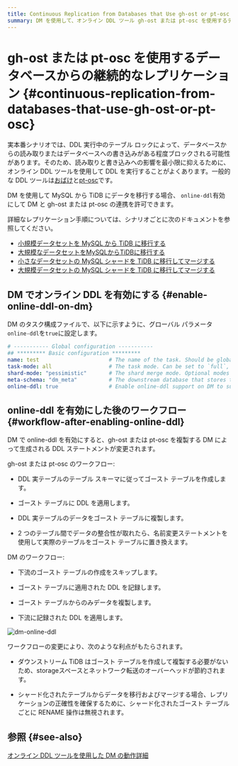 ```yaml
---
title: Continuous Replication from Databases that Use gh-ost or pt-osc
summary: DM を使用して、オンライン DDL ツール gh-ost または pt-osc を使用するデータベースから増分データを複製する方法を学びます。
---
```


# gh-ost または pt-osc を使用するデータベースからの継続的なレプリケーション {#continuous-replication-from-databases-that-use-gh-ost-or-pt-osc}

実本番シナリオでは、DDL 実行中のテーブル ロックによって、データベースからの読み取りまたはデータベースへの書き込みがある程度ブロックされる可能性があります。そのため、読み取りと書き込みへの影響を最小限に抑えるために、オンライン DDL ツールを使用して DDL を実行することがよくあります。一般的な DDL ツールは[おばけ](https://github.com/github/gh-ost)と[pt-osc](https://www.percona.com/doc/percona-toolkit/3.0/pt-online-schema-change.html)です。

DM を使用して MySQL から TiDB にデータを移行する場合、 `online-ddl`有効にして DM と gh-ost または pt-osc の連携を許可できます。

詳細なレプリケーション手順については、シナリオごとに次のドキュメントを参照してください。

-   [小規模データセットを MySQL から TiDB に移行する](/migrate-small-mysql-to-tidb.md)
-   [大規模なデータセットをMySQLからTiDBに移行する](/migrate-large-mysql-to-tidb.md)
-   [小さなデータセットの MySQL シャードを TiDB に移行してマージする](/migrate-small-mysql-shards-to-tidb.md)
-   [大規模データセットの MySQL シャードを TiDB に移行してマージする](/migrate-large-mysql-shards-to-tidb.md)

## DM でオンライン DDL を有効にする {#enable-online-ddl-on-dm}

DM のタスク構成ファイルで、以下に示すように、グローバル パラメータ`online-ddl`を`true`に設定します。

```yaml
# ----------- Global configuration -----------
## ********* Basic configuration *********
name: test                      # The name of the task. Should be globally unique.
task-mode: all                  # The task mode. Can be set to `full`, `incremental`, or `all`.
shard-mode: "pessimistic"       # The shard merge mode. Optional modes are `pessimistic` and `optimistic`. The `pessimistic` mode is used by default. After understanding the principles and restrictions of the "optimistic" mode, you can set it to the "optimistic" mode.
meta-schema: "dm_meta"          # The downstream database that stores the `meta` information.
online-ddl: true                # Enable online-ddl support on DM to support automatic processing of "gh-ost" and "pt-osc" for the upstream database.
```

## online-ddl を有効にした後のワークフロー {#workflow-after-enabling-online-ddl}

DM で online-ddl を有効にすると、gh-ost または pt-osc を複製する DM によって生成される DDL ステートメントが変更されます。

gh-ost または pt-osc のワークフロー:

-   DDL 実テーブルのテーブル スキーマに従ってゴースト テーブルを作成します。

-   ゴースト テーブルに DDL を適用します。

-   DDL 実テーブルのデータをゴースト テーブルに複製します。

-   2 つのテーブル間でデータの整合性が取れたら、名前変更ステートメントを使用して実際のテーブルをゴースト テーブルに置き換えます。

DM のワークフロー:

-   下流のゴースト テーブルの作成をスキップします。

-   ゴースト テーブルに適用された DDL を記録します。

-   ゴースト テーブルからのみデータを複製します。

-   下流に記録された DDL を適用します。

![dm-online-ddl](/media/dm/dm-online-ddl.png)

ワークフローの変更により、次のような利点がもたらされます。

-   ダウンストリーム TiDB はゴースト テーブルを作成して複製する必要がないため、storageスペースとネットワーク転送のオーバーヘッドが節約されます。

-   シャード化されたテーブルからデータを移行およびマージする場合、レプリケーションの正確性を確保するために、シャード化されたゴースト テーブルごとに RENAME 操作は無視されます。

## 参照 {#see-also}

[オンライン DDL ツールを使用した DM の動作詳細](/dm/feature-online-ddl.md#working-details-for-dm-with-online-ddl-tools)
